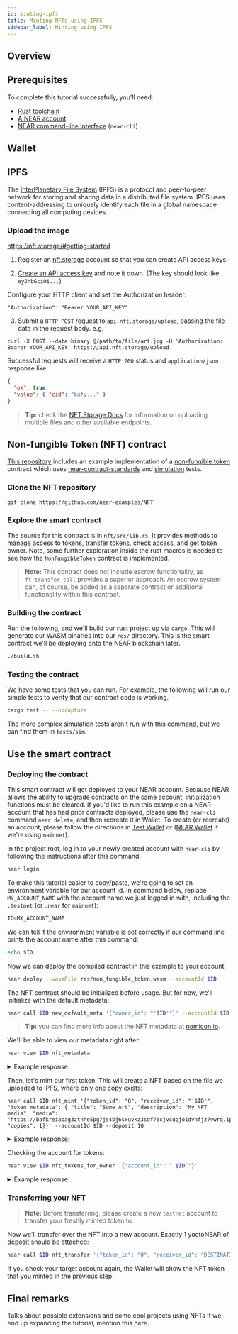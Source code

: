 ```yaml
---
id: minting-ipfs
title: Minting NFTs using IPFS
sidebar_label: Minting using IPFS
---
```



## Overview


## Prerequisites

To complete this tutorial successfully, you'll need:

- [Rust toolchain](/docs/develop/contracts/rust/intro#installing-the-rust-toolchain)
- [A NEAR account](/docs/develop/contracts/rust/intro#creating-a-near-account)
- [NEAR command-line interface](/docs/develop/contracts/rust/intro#installing-the-near-cli) (`near-cli`)

## Wallet

## IPFS

The [InterPlanetary File System](https://ipfs.io/) (IPFS) is a protocol and peer-to-peer network for storing and sharing data in a distributed file system. IPFS uses content-addressing to uniquely identify each file in a global namespace connecting all computing devices.

### Upload the image

https://nft.storage/#getting-started

1. Register an [nft.storage](https://nft.storage/login/) account so that you can create API access keys.

2. [Create an API access key](https://nft.storage/manage/) and note it down.
(The key should look like `eyJhbGciOi...`)

Configure your HTTP client and set the Authorization header:

```
"Authorization": "Bearer YOUR_API_KEY"
```

3. Submit a `HTTP POST` request to `api.nft.storage/upload`, passing the file data in the request body. e.g.

```
curl -X POST --data-binary @/path/to/file/art.jpg -H 'Authorization: Bearer YOUR_API_KEY' https://api.nft.storage/upload
```

Successful requests will receive a `HTTP 200` status and `application/json` response like:

```json
{
  "ok": true,
  "value": { "cid": "bafy..." }
}
```

> **Tip:** check the [NFT.Storage Docs](https://nft.storage/api-docs/) for information on uploading multiple files and other available endpoints.


## Non-fungible Token (NFT) contract

[This repository](https://github.com/near-examples/NFT) includes an example implementation of a [non-fungible token] contract which uses [near-contract-standards] and [simulation] tests.

  [non-fungible token]: https://nomicon.io/Standards/NonFungibleToken/README.html
  [near-contract-standards]: https://github.com/near/near-sdk-rs/tree/master/near-contract-standards
  [simulation]: https://github.com/near/near-sdk-rs/tree/master/near-sdk-sim


### Clone the NFT repository

```
git clone https://github.com/near-examples/NFT
```

### Explore the smart contract

The source for this contract is in `nft/src/lib.rs`. It provides methods to manage access to tokens, transfer tokens, check access, and get token owner. Note, some further exploration inside the rust macros is needed to see how the `NonFungibleToken` contract is implemented.

> **Note:** This contract does not include escrow functionality, as `ft_transfer_call` provides a superior approach. An escrow system can, of course, be added as a separate contract or additional functionality within this contract.

### Building the contract

Run the following, and we'll build our rust project up via `cargo`. This will generate our WASM binaries into our `res/` directory. This is the smart contract we'll be deploying onto the NEAR blockchain later.

```bash
./build.sh
```

### Testing the contract

We have some tests that you can run. For example, the following will run our simple tests to verify that our contract code is working.

```bash
cargo test -- --nocapture
```

The more complex simulation tests aren't run with this command, but we can find them in `tests/sim`.

## Use the smart contract

### Deploying the contract

This smart contract will get deployed to your NEAR account. Because NEAR allows the ability to upgrade contracts on the same account, initialization functions must be cleared. If you'd like to run this example on a NEAR account that has had prior contracts deployed, please use the `near-cli` command `near delete`, and then recreate it in Wallet. To create (or recreate) an account, please follow the directions in [Test Wallet](https://wallet.testnet.near.org) or ([NEAR Wallet](https://wallet.near.org/) if we're using `mainnet`).

In the project root, log in to your newly created account with `near-cli` by following the instructions after this command.

```bash
near login
```

To make this tutorial easier to copy/paste, we're going to set an environment variable for our account id. In command below, replace `MY_ACCOUNT_NAME` with the account name we just logged in with, including the `.testnet` (or `.near` for `mainnet`):

```bash
ID=MY_ACCOUNT_NAME
```
We can tell if the environment variable is set correctly if our command line prints the account name after this command:

```bash
echo $ID
```

Now we can deploy the compiled contract in this example to your account:

```bash
near deploy --wasmFile res/non_fungible_token.wasm --accountId $ID
```

The NFT contract should be initialized before usage. But for now, we'll initialize with the default metadata:

```bash
near call $ID new_default_meta '{"owner_id": "'$ID'"}' --accountId $ID
```

> **Tip:** you can find more info about the NFT metadata at [nomicon.io](https://nomicon.io/Standards/NonFungibleToken/Metadata.html).

We'll be able to view our metadata right after:

```bash
near view $ID nft_metadata
```

<details>
<summary>Example response: </summary>
<p>

```json
{
  spec: 'nft-1.0.0',
  name: 'Example NEAR non-fungible token',
  symbol: 'EXAMPLE',
  icon: "data:image/svg+xml,%3Csvg xmlns='http://www.w3.org/2000/svg' viewBox='0 0 288 288'%3E%3Cg id='l' data-name='l'%3E%3Cpath d='M187.58,79.81l-30.1,44.69a3.2,3.2,0,0,0,4.75,4.2L191.86,103a1.2,1.2,0,0,1,2,.91v80.46a1.2,1.2,0,0,1-2.12.77L102.18,77.93A15.35,15.35,0,0,0,90.47,72.5H87.34A15.34,15.34,0,0,0,72,87.84V201.16A15.34,15.34,0,0,0,87.34,216.5h0a15.35,15.35,0,0,0,13.08-7.31l30.1-44.69a3.2,3.2,0,0,0-4.75-4.2L96.14,186a1.2,1.2,0,0,1-2-.91V104.61a1.2,1.2,0,0,1,2.12-.77l89.55,107.23a15.35,15.35,0,0,0,11.71,5.43h3.13A15.34,15.34,0,0,0,216,201.16V87.84A15.34,15.34,0,0,0,200.66,72.5h0A15.35,15.35,0,0,0,187.58,79.81Z'/%3E%3C/g%3E%3C/svg%3E",
  base_uri: null,
  reference: null,
  reference_hash: null
}
```
</p>
</details>

Then, let's mint our first token. This will create a NFT based on the file we [uploaded to IPFS](#uploading-the-image), where only one copy exists:

```
near call $ID nft_mint '{"token_id": "0", "receiver_id": "'$ID'", "token_metadata": { "title": "Some Art", "description": "My NFT media", "media": "https://bafkreiabag3ztnhe5pg7js4bj6sxuvkz3sdf76cjvcuqjoidvnfjz7vwrq.ipfs.dweb.link/", "copies": 1}}' --accountId $ID --deposit 10
```

<details>
<summary>Example response: </summary>
<p>

```json
{
  token_id: '0',
  owner_id: 'dev-xxxxxx-xxxxxxx',
  metadata: {
    title: 'Some Art',
    description: 'My NFT media',
    media: 'https://bafkreiabag3ztnhe5pg7js4bj6sxuvkz3sdf76cjvcuqjoidvnfjz7vwrq.ipfs.dweb.link/',
    media_hash: null,
    copies: 1,
    issued_at: null,
    expires_at: null,
    starts_at: null,
    updated_at: null,
    extra: null,
    reference: null,
    reference_hash: null
  },
  approved_account_ids: {}
}
```
</p>
</details>

Checking the account for tokens:

```bash
near view $ID nft_tokens_for_owner '{"account_id": "'$ID'"}'
```

<details>
<summary>Example response: </summary>
<p>

```json
[
  {
    token_id: '0',
    owner_id: 'dev-xxxxxx-xxxxxxx',
    metadata: {
      title: 'Some Art',
      description: 'My NFT media',
      media: 'https://bafkreiabag3ztnhe5pg7js4bj6sxuvkz3sdf76cjvcuqjoidvnfjz7vwrq.ipfs.dweb.link/',
      media_hash: null,
      copies: 1,
      issued_at: null,
      expires_at: null,
      starts_at: null,
      updated_at: null,
      extra: null,
      reference: null,
      reference_hash: null
    },
    approved_account_ids: {}
  }
]
```
</p>
</details>

### Transferring your NFT

> **Note:** Before transferring, please create a new `testnet` account to transfer your freshly minted token to.

Now we'll transfer over the NFT into a new account. Exactly 1 yoctoNEAR of deposit should be attached:

```bash
near call $ID nft_transfer '{"token_id": "0", "receiver_id": "DESTINATION_ACCOUNT.testnet", "memo": "transfer ownership"}' --accountId $ID --deposit 0.000000000000000000000001
```

If you check your target account again, the Wallet will show the NFT token that you minted in the previous step.

## Final remarks

Talks about possible extensions and some cool projects using NFTs
If we end up expanding the tutorial, mention this here. 
